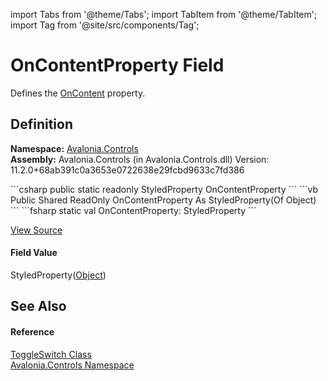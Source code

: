 import Tabs from '@theme/Tabs'; 
import TabItem from '@theme/TabItem'; 
import Tag from '@site/src/components/Tag'; 

# OnContentProperty Field


Defines the <a href="P_Avalonia_Controls_ToggleSwitch_OnContent">OnContent</a> property.



## Definition
**Namespace:** <a href="N_Avalonia_Controls">Avalonia.Controls</a>  
**Assembly:** Avalonia.Controls (in Avalonia.Controls.dll) Version: 11.2.0+68ab391c0a3653e0722638e29fcbd9633c7fd386

<Tabs groupId="api-code-preview">
<TabItem value="csharp" label="C#">
```csharp
public static readonly StyledProperty<Object?> OnContentProperty
```
</TabItem>
<TabItem value="vb" label="VB">
```vb
Public Shared ReadOnly OnContentProperty As StyledProperty(Of Object)
```
</TabItem>
<TabItem value="fsharp" label="F#">
```fsharp
static val OnContentProperty: StyledProperty<Object>
```
</TabItem>
</Tabs>



<a href="https://github.com/AvaloniaUI/Avalonia/tree/master/srcAvalonia.Controls/ToggleSwitch.cs" title="View the source code">View Source</a>



#### Field Value
StyledProperty(<a href="https://learn.microsoft.com/dotnet/api/system.object" target="_blank" rel="noopener noreferrer">Object</a>)

## See Also


#### Reference
<a href="T_Avalonia_Controls_ToggleSwitch">ToggleSwitch Class</a>  
<a href="N_Avalonia_Controls">Avalonia.Controls Namespace</a>  

